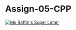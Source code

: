 # Assign-05-CPP
[![Ms Raffin's Super Linter](https://github.com/ICS3U-Programming-Xiaohan-T/Assign-05-CPP/workflows/Mr%20Coxall's%20Super%20Linter/badge.svg)](https://github.com/ICS3U-Programming-Xiaohan-T/Assign-05-CPP/actions/)
